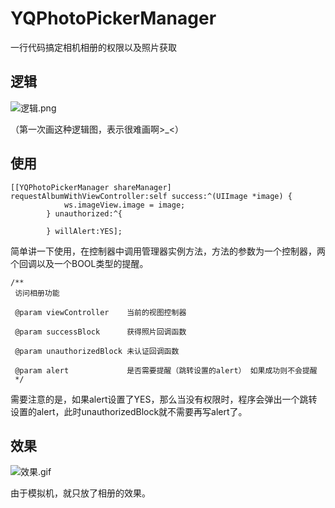 # YQPhotoPickerManager
一行代码搞定相机相册的权限以及照片获取


## 逻辑

![逻辑.png](http://upload-images.jianshu.io/upload_images/2312304-53240dc2a2c6fcf8.png?imageMogr2/auto-orient/strip%7CimageView2/2/w/1240)


（第一次画这种逻辑图，表示很难画啊>_<）


## 使用
```
[[YQPhotoPickerManager shareManager] requestAlbumWithViewController:self success:^(UIImage *image) {
            ws.imageView.image = image;
        } unauthorized:^{
            
        } willAlert:YES];
```
简单讲一下使用，在控制器中调用管理器实例方法，方法的参数为一个控制器，两个回调以及一个BOOL类型的提醒。
```
/**
 访问相册功能
 
 @param viewController    当前的视图控制器
 
 @param successBlock      获得照片回调函数
 
 @param unauthorizedBlock 未认证回调函数
 
 @param alert             是否需要提醒（跳转设置的alert） 如果成功则不会提醒
 */
```
需要注意的是，如果alert设置了YES，那么当没有权限时，程序会弹出一个跳转设置的alert，此时unauthorizedBlock就不需要再写alert了。


## 效果

![效果.gif](http://upload-images.jianshu.io/upload_images/2312304-be9b28b761683a3a.gif?imageMogr2/auto-orient/strip)

由于模拟机，就只放了相册的效果。
